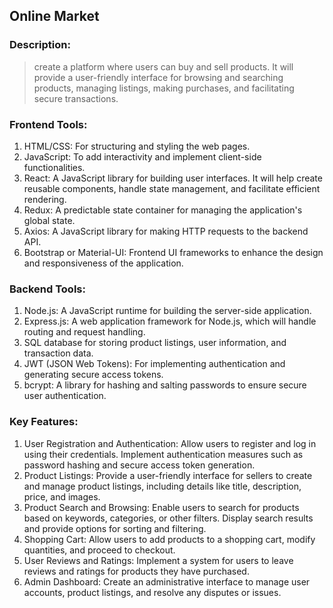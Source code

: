 ## Online Market
### Description:
> create a platform where users can buy and sell products. It will provide a user-friendly interface for browsing and searching products, managing listings, making purchases, and facilitating secure transactions.
### Frontend Tools:
1. HTML/CSS: For structuring and styling the web pages.
2. JavaScript: To add interactivity and implement client-side functionalities.
3. React: A JavaScript library for building user interfaces. It will help create reusable components, handle state management, and facilitate efficient rendering.
4. Redux: A predictable state container for managing the application's global state.
5. Axios: A JavaScript library for making HTTP requests to the backend API.
6. Bootstrap or Material-UI: Frontend UI frameworks to enhance the design and responsiveness of the application.
### Backend Tools:
1. Node.js: A JavaScript runtime for building the server-side application.
2. Express.js: A web application framework for Node.js, which will handle routing and request handling.
3. SQL database for storing product listings, user information, and transaction data.
4. JWT (JSON Web Tokens): For implementing authentication and generating secure access tokens.
5. bcrypt: A library for hashing and salting passwords to ensure secure user authentication.
### Key Features:
1. User Registration and Authentication: Allow users to register and log in using their credentials. Implement authentication measures such as password hashing and secure access token generation.
2. Product Listings: Provide a user-friendly interface for sellers to create and manage product listings, including details like title, description, price, and images.
3. Product Search and Browsing: Enable users to search for products based on keywords, categories, or other filters. Display search results and provide options for sorting and filtering.
4. Shopping Cart: Allow users to add products to a shopping cart, modify quantities, and proceed to checkout.
5. User Reviews and Ratings: Implement a system for users to leave reviews and ratings for products they have purchased.
6. Admin Dashboard: Create an administrative interface to manage user accounts, product listings, and resolve any disputes or issues.
